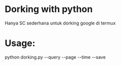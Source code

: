 # Dorking with python 
Hanya SC sederhana untuk dorking google di termux
# Usage:
</code>
python dorking.py --query <DORK> --page <JUMLAH> --time <WAKTU> --save <FILE>
</br><code>
